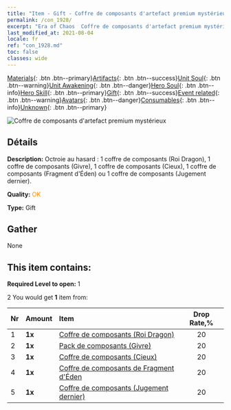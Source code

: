 ```yaml
---
title: "Item - Gift - Coffre de composants d'artefact premium mystérieux"
permalink: /con_1928/
excerpt: "Era of Chaos  Coffre de composants d'artefact premium mystérieux"
last_modified_at: 2021-08-04
locale: fr
ref: "con_1928.md"
toc: false
classes: wide
---
```

 [Materials](/ItemsFR/){: .btn .btn--primary}[Artifacts](/ItemsFR/Artifacts/){: .btn .btn--success}[Unit Soul](/ItemsFR/UnitSoul/){: .btn .btn--warning}[Unit Awakening](/ItemsFR/UnitAwakening/){: .btn .btn--danger}[Hero Soul](/ItemsFR/HeroSoul/){: .btn .btn--info}[Hero Skill](/ItemsFR/HeroSkill/){: .btn .btn--primary}[Gift](/ItemsFR/Gift/){: .btn .btn--success}[Event related](/ItemsFR/Events/){: .btn .btn--warning}[Avatars](/ItemsFR/Avatars/){: .btn .btn--danger}[Consumables](/ItemsFR/Consumables/){: .btn .btn--info}[Unknown](/ItemsFR/Unknown/){: .btn .btn--primary}

 ![Coffre de composants d'artefact premium mystérieux](/images/t/i_907551.png)

## Détails
 **Description:** Octroie au hasard : 1 coffre de composants (Roi Dragon), 1 coffre de composants (Givre), 1 coffre de composants (Cieux), 1 coffre de composants (Fragment d'Éden) ou 1 coffre de composants (Jugement dernier).

 **Quality:** <span style="color: #FF8C00">OK</span>

 **Type:** Gift

## Gather

  None

## This item contains:

 **Required Level to open:** 1

 2 You would get **1** item  from:

  | Nr | Amount |     Item    | Drop Rate,% |
  |:---|:-------|:------------|:---------:|
  | 1 |  **1x** | [Coffre de composants (Roi Dragon)](/ItemsFR/con_1348/) | 20 | 
  | 2 |  **1x** | [Pack de composants (Givre)](/ItemsFR/con_1352/) | 20 | 
  | 3 |  **1x** | [Coffre de composants (Cieux)](/ItemsFR/con_1354/) | 20 | 
  | 4 |  **1x** | [Coffre de composants de Fragment d'Éden](/ItemsFR/con_1864/) | 20 | 
  | 5 |  **1x** | [Coffre de composants (Jugement dernier)](/ItemsFR/con_1360/) | 20 | 
